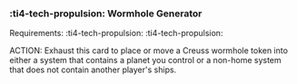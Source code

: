 ### :ti4-tech-propulsion: **Wormhole Generator**

Requirements: :ti4-tech-propulsion: :ti4-tech-propulsion:

ACTION: Exhaust this card to place or move a Creuss wormhole token into either a system that contains a planet you control or a non-home system that does not contain another player's ships.
